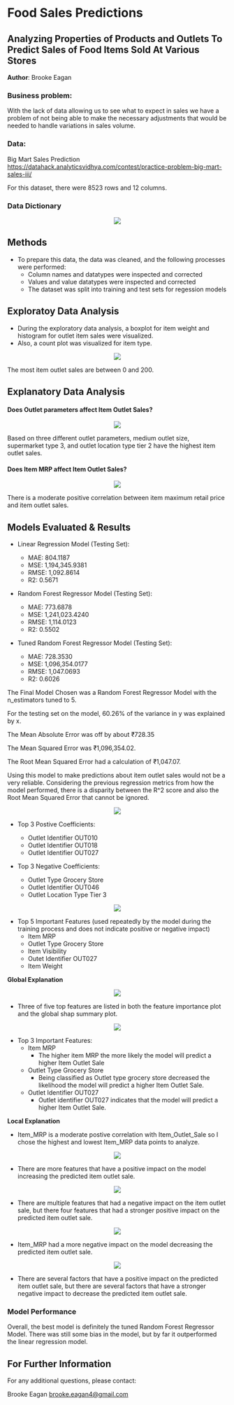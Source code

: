 # Food Sales Predictions
## Analyzing Properties of Products and Outlets To Predict Sales of Food Items Sold At Various Stores

**Author**: Brooke Eagan

### Business problem:

With the lack of data allowing us to see what to expect in sales we have a problem of not being able to make the necessary adjustments that would be needed to handle variations in sales volume.


### Data:

Big Mart Sales Prediction https://datahack.analyticsvidhya.com/contest/practice-problem-big-mart-sales-iii/

For this dataset, there were 8523 rows and 12 columns.

### Data Dictionary

<p align = "center"> 
  <img src = "https://raw.githubusercontent.com/Beagan19/food-sales-predictions/main/data_dictionary.png">
</p>

## Methods
- To prepare this data, the data was cleaned, and the following processes were performed:
  - Column names and datatypes were inspected and corrected 
  - Values and value datatypes were inspected and corrected
  - The dataset was split into training and test sets for regession models

## Exploratoy Data Analysis
- During the exploratory data analysis, a boxplot for item weight and histogram for outlet item sales were visualized. 
- Also, a count plot was visualized for item type. 

<p align = "center"> 
  <img src = "https://raw.githubusercontent.com/Beagan19/food-sales-predictions/main/item outlet sales histogram.png">
</p>

The most item outlet sales are between 0 and 200.

## Explanatory Data Analysis

#### Does Outlet parameters affect Item Outlet Sales?
<p align = "center"> 
  <img src = "https://raw.githubusercontent.com/Beagan19/food-sales-predictions/main/Sales based on outlet parameters.png">
</p>

Based on three different outlet parameters, medium outlet size, supermarket type 3, and outlet location type tier 2 have the highest item outlet sales.

#### Does Item MRP affect Item Outlet Sales?
<p align = "center"> 
  <img src = "https://raw.githubusercontent.com/Beagan19/food-sales-predictions/main/item mrp vs item outlet sales.png">
</p>

There is a moderate positive correlation between item maximum retail price and item outlet sales.


## Models Evaluated & Results

- Linear Regression Model (Testing Set):
  - MAE: 804.1187 
  - MSE: 1,194,345.9381 
  - RMSE: 1,092.8614 
  - R2: 0.5671
  



    
    
- Random Forest Regressor Model (Testing Set):
  - MAE: 773.6878 
  - MSE: 1,241,023.4240 
  - RMSE: 1,114.0123 
  - R2: 0.5502

- Tuned Random Forest Regressor Model (Testing Set):
  - MAE: 728.3530 
  - MSE: 1,096,354.0177 
  - RMSE: 1,047.0693 
  - R2: 0.6026
  
The Final Model Chosen was a Random Forest Regressor Model with the n_estimators tuned to 5.

For the testing set on the model, 60.26% of the variance in y was explained by x.

The Mean Absolute Error was off by about ₹728.35

The Mean Squared Error was ₹1,096,354.02.

The Root Mean Squared Error had a calculation of ₹1,047.07.

Using this model to make predictions about item outlet sales would not be a very reliable. Considering the previous regression metrics from how the model performed, there is a disparity between the R^2 score and also the Root Mean Squared Error that cannot be ignored.  

<p align = "center"> 
  <img src = "https://github.com/Beagan19/food-sales-predictions/blob/main/Top%2015%20Coefficients.png">
</p>

- Top 3 Postive Coefficients:
    - Outlet Identifier OUT010
    - Outlet Identifier OUT018
    - Outlet Identifier OUT027
 
- Top 3 Negative Coefficients:
    - Outlet Type Grocery Store
    - Outlet Identifier OUT046
    - Outlet Location Type Tier 3
  
<p align = "center"> 
  <img src = "https://github.com/Beagan19/food-sales-predictions/blob/main/Feature_Importance_Decision_Tree_Regressor.png">
</p>

- Top 5 Important Features (used repeatedly by the model during the training process and does not indicate positive or negative impact)
    - Item MRP
    - Outlet Type Grocery Store
    - Item Visibility
    - Outet Identifier OUT027
    - Item Weight

**Global Explanation**

<p align = "center"> 
  <img src = "https://github.com/Beagan19/food-sales-predictions/blob/main/global_bar_plot.png">
</p>

- Three of five top features are listed in both the feature importance plot and the global shap summary plot.

<p align = "center"> 
  <img src = "https://github.com/Beagan19/food-sales-predictions/blob/main/global_summary.png">
</p>

- Top 3 Important Features:
    - Item MRP
        - The higher item MRP the more likely the model will predict a higher Item Outlet Sale
    - Outlet Type Grocery Store
        - Being classified as Outlet type grocery store decreased the likelihood the model will predict a higher Item Outlet Sale.
    - Outlet Identifier OUT027
        - Outlet identifier OUT027 indicates that the model will predict a higher Item Outlet Sale.

**Local Explanation**

- Item_MRP is a moderate postive correlation with Item_Outlet_Sale so I chose the highest and lowest Item_MRP data points to analyze.

<p align = "center"> 
  <img src = "https://github.com/Beagan19/food-sales-predictions/blob/main/high_force_plot.png">
</p>

- There are more features that have a positive impact on the model increasing the predicted item outlet sale.

<p align = "center"> 
  <img src = "https://github.com/Beagan19/food-sales-predictions/blob/main/high_tabular_plot.png">
</p>

- There are multiple features that had a negative impact on the item outlet sale, but there four features that had a stronger positive impact on the predicted item outlet sale.

<p align = "center"> 
  <img src = "https://github.com/Beagan19/food-sales-predictions/blob/main/low_force_plot.png">
</p>

- Item_MRP had a more negative impact on the model decreasing the predicted item outlet sale.

<p align = "center"> 
  <img src = "https://github.com/Beagan19/food-sales-predictions/blob/main/low_tabular_plot.png">
</p>

- There are several factors that have a positive impact on the predicted item outlet sale, but there are several factors that have a stronger negative impact to decrease the predicted item outlet sale.


### Model Performance

Overall, the best model is definitely the tuned Random Forest Regressor Model. There was still some bias in the model, but by far it outperformed the linear regression model.


## For Further Information

For any additional questions, please contact:

Brooke Eagan
brooke.eagan4@gmail.com
